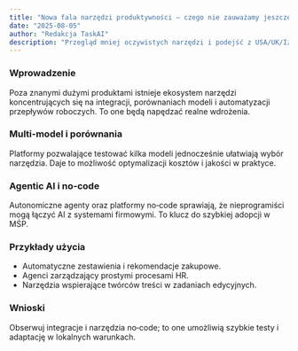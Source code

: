 ```yaml
---
title: "Nowa fala narzędzi produktywności — czego nie zauważamy jeszcze w Polsce"
date: "2025-08-05"
author: "Redakcja TaskAI"
description: "Przegląd mniej oczywistych narzędzi i podejść z USA/UK/Izraela, które już zaczynają zmieniać sposób pracy."
---
```


### Wprowadzenie

Poza znanymi dużymi produktami istnieje ekosystem narzędzi koncentrujących się na integracji, porównaniach modeli i automatyzacji przepływów roboczych. To one będą napędzać realne wdrożenia.

### Multi‑model i porównania

Platformy pozwalające testować kilka modeli jednocześnie ułatwiają wybór narzędzia. Daje to możliwość optymalizacji kosztów i jakości w praktyce.

### Agentic AI i no‑code

Autonomiczne agenty oraz platformy no‑code sprawiają, że nieprogramiści mogą łączyć AI z systemami firmowymi. To klucz do szybkiej adopcji w MŚP.

### Przykłady użycia

- Automatyczne zestawienia i rekomendacje zakupowe.  
- Agenci zarządzający prostymi procesami HR.  
- Narzędzia wspierające twórców treści w zadaniach edycyjnych.

### Wnioski

Obserwuj integracje i narzędzia no‑code; to one umożliwią szybkie testy i adaptację w lokalnych warunkach.
